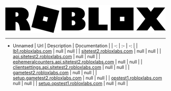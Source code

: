![](https://github.com/NoTwistedHere/Storage/blob/main/Images/Roblox_Logo.png)

<hr/>

* Unnamed
    | Url | Description | Documentation |
    | -: | :- | -: |
    | [lb1.robloxlabs.com](https://lb1.robloxlabs.com) | null | null |
    | [sitetest2.robloxlabs.com](https://sitetest2.robloxlabs.com) | null | null |
    | [api.sitetest2.robloxlabs.com](https://api.sitetest2.robloxlabs.com) | null | null |
    | [ephemeralcounters.api.sitetest2.robloxlabs.com](https://ephemeralcounters.api.sitetest2.robloxlabs.com) | null | null |
    | [clientsettings.api.sitetest2.robloxlabs.com](https://clientsettings.api.sitetest2.robloxlabs.com) | null | null |
    | [gametest2.robloxlabs.com](https://gametest2.robloxlabs.com) | null | null |
    | [setup.gametest2.robloxlabs.com](https://setup.gametest2.robloxlabs.com) | null | null |
    | [opstest1.robloxlabs.com](https://opstest1.robloxlabs.com) null | null |
    | [setup.opstest1.robloxlabs.com](https://setup.opstest1.robloxlabs.com) | null | null |
